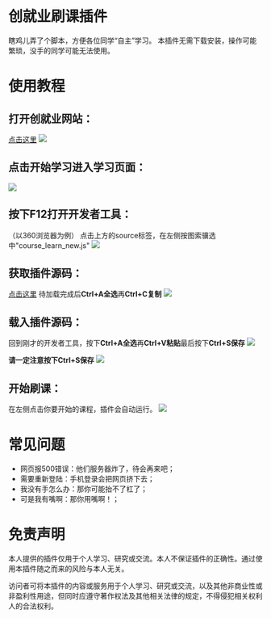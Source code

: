 # 创就业刷课插件

瞎鸡儿弄了个脚本，方便各位同学“自主”学习。
本插件无需下载安装，操作可能繁琐，没手的同学可能无法使用。

# 使用教程

## 打开创就业网站：
[点击这里](http://ccsu.hunbys.com/web/student/course/list#0)
![](https://i.loli.net/2020/02/17/igFD6SN5fml38pV.jpg)

## 点击开始学习进入学习页面：
![](https://i.loli.net/2020/02/17/UK1GiYnofjvA95C.jpg)


## 按下F12打开开发者工具：
（以360浏览器为例）
点击上方的source标签，在左侧按图索骥选中"course_learn_new.js"
![](https://i.loli.net/2020/02/17/QsnAeH4K1UpPuva.jpg)

## 获取插件源码：
[点击这里](https://asd2323208.github.io/js/inject.js)
待加载完成后**Ctrl+A全选**再**Ctrl+C复制**
![](https://i.loli.net/2020/02/17/q5kBIjDCszY46X3.jpg)

## 载入插件源码：
回到刚才的开发者工具，按下**Ctrl+A全选**再**Ctrl+V粘贴**最后按下**Ctrl+S保存**
![](https://i.loli.net/2020/02/17/XHOVtwrWpyka8Dg.jpg)

**请一定注意按下Ctrl+S保存**
![](https://i.loli.net/2020/02/17/NZjVipCT6bK2Wtz.jpg)

## 开始刷课：
在左侧点击你要开始的课程，插件会自动运行。
![](https://i.loli.net/2020/02/17/7OHXWy8dzAV3weo.jpg)

# 常见问题
* 网页报500错误：他们服务器炸了，待会再来吧；
* 需要重新登陆：手机登录会把网页挤下去；
* 我没有手怎么办：那你可能抬不了杠了；
* 可是我有嘴啊：那你用嘴啊！；

# 免责声明
本人提供的插件仅用于个人学习、研究或交流。本人不保证插件的正确性。通过使用本插件随之而来的风险与本人无关。

访问者可将本插件的内容或服务用于个人学习、研究或交流，以及其他非商业性或非盈利性用途，但同时应遵守著作权法及其他相关法律的规定，不得侵犯相关权利人的合法权利。

